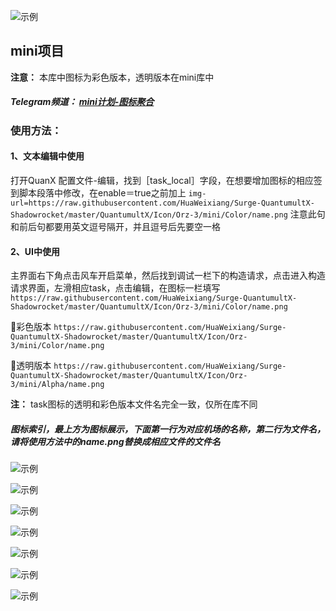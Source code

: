 
![示例](https://raw.githubusercontent.com/HuaWeixiang/Surge-QuantumultX-Shadowrocket/master/QuantumultX/Icon/Orz-3/mini/none/头部.png)

## mini项目

**注意：** 本库中图标为彩色版本，透明版本在mini库中

##### Telegram频道： [mini计划-图标聚合](https://t.me/Orzmini)

### 使用方法：

####  1、文本编辑中使用
打开QuanX 配置文件-编辑，找到［task_local］字段，在想要增加图标的相应签到脚本段落中修改，在enable＝true之前加上 `img-url=https://raw.githubusercontent.com/HuaWeixiang/Surge-QuantumultX-Shadowrocket/master/QuantumultX/Icon/Orz-3/mini/Color/name.png` 注意此句和前后句都要用英文逗号隔开，并且逗号后先要空一格

####  2、UI中使用
主界面右下角点击风车开启菜单，然后找到调试一栏下的构造请求，点击进入构造请求界面，左滑相应task，点击编辑，在图标一栏填写 `https://raw.githubusercontent.com/HuaWeixiang/Surge-QuantumultX-Shadowrocket/master/QuantumultX/Icon/Orz-3/mini/Color/name.png`

🔘彩色版本 `https://raw.githubusercontent.com/HuaWeixiang/Surge-QuantumultX-Shadowrocket/master/QuantumultX/Icon/Orz-3/mini/Color/name.png`

🔘透明版本 `https://raw.githubusercontent.com/HuaWeixiang/Surge-QuantumultX-Shadowrocket/master/QuantumultX/Icon/Orz-3/mini/Alpha/name.png`

  **注：** task图标的透明和彩色版本文件名完全一致，仅所在库不同

##### 图标索引，最上方为图标展示，下面第一行为对应机场的名称，第二行为文件名，请将使用方法中的name.png替换成相应文件的文件名

![示例](https://raw.githubusercontent.com/HuaWeixiang/Surge-QuantumultX-Shadowrocket/master/QuantumultX/Icon/Orz-3/mini/none/c1.png)

![示例](https://raw.githubusercontent.com/HuaWeixiang/Surge-QuantumultX-Shadowrocket/master/QuantumultX/Icon/Orz-3/mini/none/c2.png)

![示例](https://raw.githubusercontent.com/HuaWeixiang/Surge-QuantumultX-Shadowrocket/master/QuantumultX/Icon/Orz-3/mini/none/c3.png)

![示例](https://raw.githubusercontent.com/HuaWeixiang/Surge-QuantumultX-Shadowrocket/master/QuantumultX/Icon/Orz-3/mini/none/c4.png)

![示例](https://raw.githubusercontent.com/HuaWeixiang/Surge-QuantumultX-Shadowrocket/master/QuantumultX/Icon/Orz-3/mini/none/c5.png)

![示例](https://raw.githubusercontent.com/HuaWeixiang/Surge-QuantumultX-Shadowrocket/master/QuantumultX/Icon/Orz-3/mini/none/c6.png)

![示例](https://raw.githubusercontent.com/HuaWeixiang/Surge-QuantumultX-Shadowrocket/master/QuantumultX/Icon/Orz-3/mini/none/c7.png)
